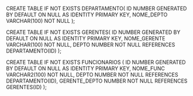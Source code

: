 CREATE TABLE IF NOT EXISTS DEPARTAMENTO(
    ID NUMBER GENERATED BY DEFAULT ON NULL AS IDENTITY PRIMARY KEY,
    NOME_DEPTO VARCHAR(100) NOT NULL
);

CREATE TABLE IF NOT EXISTS GERENTES(
    ID NUMBER GENERATED BY DEFAULT ON NULL AS IDENTITY PRIMARY KEY, 
    NOME_GERENTE VARCHAR(100) NOT NULL,
    DEPTO NUMBER NOT NULL REFERENCES DEPARTAMENTO(ID)
);

CREATE TABLE IF NOT EXISTS FUNCIONARIOS (
    ID NUMBER GENERATED BY DEFAULT ON NULL AS IDENTITY PRIMARY KEY,
    NOME_FUNC VARCHAR2(100) NOT NULL,
    DEPTO NUMBER NOT NULL REFERENCES DEPARTAMENTO(ID),
    GERENTE_DEPTO NUMBER NOT NULL REFERENCES GERENTES(ID)
);


